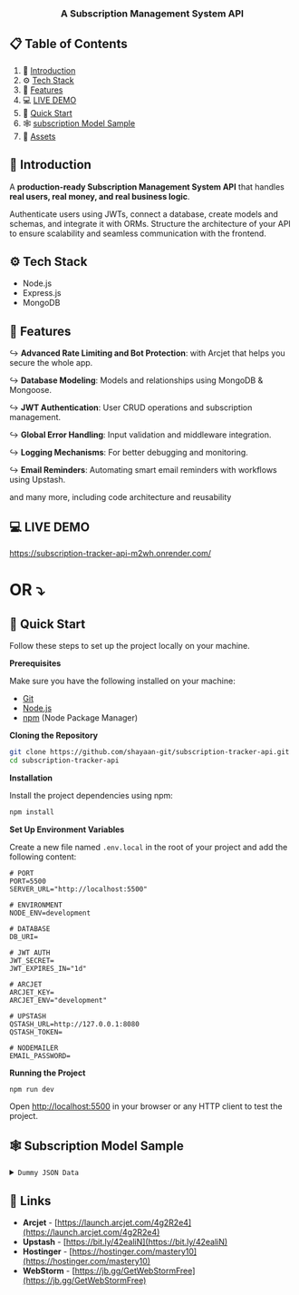 
<h3 align="center">A Subscription Management System API</h3>

## 📋 <a name="table">Table of Contents</a>

1. 🤖 [Introduction](#introduction)
2. ⚙️ [Tech Stack](#tech-stack)
3. 🔋 [Features](#features)
4. 💻 [LIVE DEMO](#live-demo)
5. 🤸 [Quick Start](#quick-start)
6. 🕸️ [subscription Model Sample](#subscription-model-sample)
7. 🔗 [Assets](#links)

## <a name="introduction">🤖 Introduction</a>

A **production-ready Subscription Management System API** that handles **real users, real money, and real business logic**.  

Authenticate users using JWTs, connect a database, create models and schemas, and integrate it with ORMs. Structure the architecture of your API to ensure scalability and seamless communication with the frontend.  

## <a name="tech-stack">⚙️ Tech Stack</a>

- Node.js
- Express.js
- MongoDB

## <a name="features">🔋 Features</a>

↪ **Advanced Rate Limiting and Bot Protection**: with Arcjet that helps you secure the whole app.

↪ **Database Modeling**: Models and relationships using MongoDB & Mongoose.

↪ **JWT Authentication**: User CRUD operations and subscription management.

↪ **Global Error Handling**: Input validation and middleware integration.

↪ **Logging Mechanisms**: For better debugging and monitoring.

↪ **Email Reminders**: Automating smart email reminders with workflows using Upstash.

and many more, including code architecture and reusability

## <a name="LIVE-DEMO">💻 LIVE DEMO</a>

https://subscription-tracker-api-m2wh.onrender.com/


# OR ⤵

## <a name="quick-start">🤸 Quick Start</a>

Follow these steps to set up the project locally on your machine.

**Prerequisites**

Make sure you have the following installed on your machine:

- [Git](https://git-scm.com/)
- [Node.js](https://nodejs.org/en)
- [npm](https://www.npmjs.com/) (Node Package Manager)

**Cloning the Repository**

```bash
git clone https://github.com/shayaan-git/subscription-tracker-api.git
cd subscription-tracker-api
```

**Installation**

Install the project dependencies using npm:

```bash
npm install
```

**Set Up Environment Variables**

Create a new file named `.env.local` in the root of your project and add the following content:

```env
# PORT
PORT=5500
SERVER_URL="http://localhost:5500"

# ENVIRONMENT
NODE_ENV=development

# DATABASE
DB_URI=

# JWT AUTH
JWT_SECRET=
JWT_EXPIRES_IN="1d"

# ARCJET
ARCJET_KEY=
ARCJET_ENV="development"

# UPSTASH
QSTASH_URL=http://127.0.0.1:8080
QSTASH_TOKEN=

# NODEMAILER
EMAIL_PASSWORD=
```

**Running the Project**

```bash
npm run dev
```

Open [http://localhost:5500](http://localhost:5500) in your browser or any HTTP client to test the project.

## <a name="subscription-model-sample">🕸️ Subscription Model Sample</a>

<details>
<summary><code>Dummy JSON Data</code></summary>
↪ **Note:** Set 'startDate' in the past.

```json
{
  "name": "Cocomelon TV Membership",
  "price": 129.00,
  "currency": "INR",
  "frequency": "monthly",
  "category": "entertainment",
  "startDate": "2025-01-20T00:00:00.000Z",
  "paymentMethod": "Credit Card"
}
```

</details>

## <a name="links">🔗 Links</a>

- **Arcjet** - [https://launch.arcjet.com/4g2R2e4](https://launch.arcjet.com/4g2R2e4)  
- **Upstash** - [https://bit.ly/42ealiN](https://bit.ly/42ealiN)  
- **Hostinger** - [https://hostinger.com/mastery10](https://hostinger.com/mastery10)  
- **WebStorm** - [https://jb.gg/GetWebStormFree](https://jb.gg/GetWebStormFree)  
